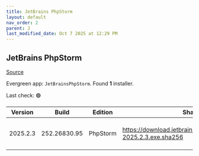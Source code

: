 ```yaml
---
title: JetBrains PhpStorm
layout: default
nav_order: 2
parent: J
last_modified_date: Oct 7 2025 at 12:29 PM
---
```


## JetBrains PhpStorm

[Source](https://www.jetbrains.com/phpstorm)

Evergreen app: `JetBrainsPhpStorm`. Found **1** installer.

Last check: 🟢

| Version  | Build        | Edition  | Sha256                                                             | Date      | Size      | Type | URI                                                                                                                        |
| -------- | ------------ | -------- | ------------------------------------------------------------------ | --------- | --------- | ---- | -------------------------------------------------------------------------------------------------------------------------- |
| 2025.2.3 | 252.26830.95 | PhpStorm | https://download.jetbrains.com/webide/PhpStorm-2025.2.3.exe.sha256 | 3/10/2025 | 947150424 | exe  | [https://download.jetbrains.com/webide/PhpStorm-2025.2.3.exe](https://download.jetbrains.com/webide/PhpStorm-2025.2.3.exe) |
